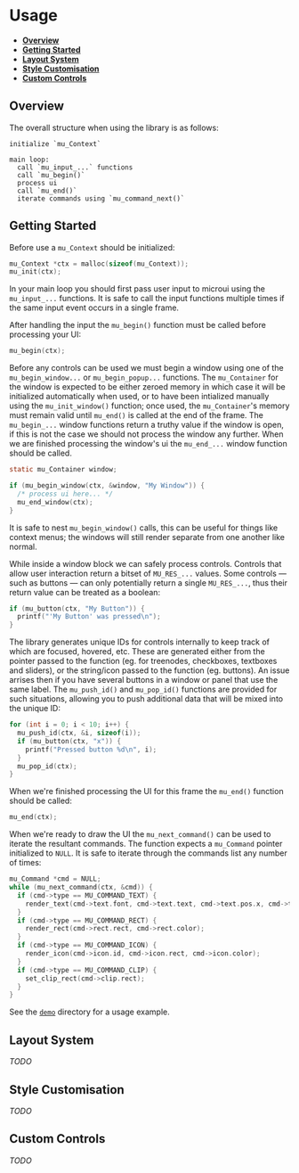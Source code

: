 # Usage
* **[Overview](#overview)**
* **[Getting Started](#getting-started)**
* **[Layout System](#layout-system)**
* **[Style Customisation](#style-customisation)**
* **[Custom Controls](#custom-controls)**

## Overview
The overall structure when using the library is as follows:
```
initialize `mu_Context`

main loop:
  call `mu_input_...` functions
  call `mu_begin()`
  process ui
  call `mu_end()`
  iterate commands using `mu_command_next()`
```

## Getting Started
Before use a `mu_Context` should be initialized:
```c
mu_Context *ctx = malloc(sizeof(mu_Context));
mu_init(ctx);
```

In your main loop you should first pass user input to microui using the
`mu_input_...` functions. It is safe to call the input functions multiple
times if the same input event occurs in a single frame.

After handling the input the `mu_begin()` function must be called before
processing your UI:
```c
mu_begin(ctx);
```

Before any controls can be used we must begin a window using one of the
`mu_begin_window...` or `mu_begin_popup...` functions. The `mu_Container`
for the window is expected to be either zeroed memory in which case
it will be initialized automatically when used, or to have been
intialized manually using the `mu_init_window()` function; once used,
the `mu_Container`'s memory must remain valid until `mu_end()` is called
at the end of the frame. The `mu_begin_...` window functions return a
truthy value if the window is open, if this is not the case we should
not process the window any further. When we are finished processing the
window's ui the `mu_end_...` window function should be called.

```c
static mu_Container window;

if (mu_begin_window(ctx, &window, "My Window")) {
  /* process ui here... */
  mu_end_window(ctx);
}
```

It is safe to nest `mu_begin_window()` calls, this can be useful for
things like context menus; the windows will still render separate from
one another like normal.

While inside a window block we can safely process controls. Controls
that allow user interaction return a bitset of `MU_RES_...` values. Some
controls — such as buttons — can only potentially return a single
`MU_RES_...`, thus their return value can be treated as a boolean:
```c
if (mu_button(ctx, "My Button")) {
  printf("'My Button' was pressed\n");
}
```

The library generates unique IDs for controls internally to keep track
of which are focused, hovered, etc. These are generated either from the
pointer passed to the function (eg. for treenodes, checkboxes, textboxes
and sliders), or the string/icon passed to the function (eg. buttons). An
issue arrises then if you have several buttons in a window or panel that
use the same label. The `mu_push_id()` and `mu_pop_id()` functions are
provided for such situations, allowing you to push additional data that
will be mixed into the unique ID:
```c
for (int i = 0; i < 10; i++) {
  mu_push_id(ctx, &i, sizeof(i));
  if (mu_button(ctx, "x")) {
    printf("Pressed button %d\n", i);
  }
  mu_pop_id(ctx);
}
```

When we're finished processing the UI for this frame the `mu_end()`
function should be called:
```c
mu_end(ctx);
```

When we're ready to draw the UI the `mu_next_command()` can be used
to iterate the resultant commands. The function expects a `mu_Command`
pointer initialized to `NULL`. It is safe to iterate through the commands
list any number of times:
```c
mu_Command *cmd = NULL;
while (mu_next_command(ctx, &cmd)) {
  if (cmd->type == MU_COMMAND_TEXT) {
    render_text(cmd->text.font, cmd->text.text, cmd->text.pos.x, cmd->text.pos.y, cmd->text.color);
  }
  if (cmd->type == MU_COMMAND_RECT) {
    render_rect(cmd->rect.rect, cmd->rect.color);
  }
  if (cmd->type == MU_COMMAND_ICON) {
    render_icon(cmd->icon.id, cmd->icon.rect, cmd->icon.color);
  }
  if (cmd->type == MU_COMMAND_CLIP) {
    set_clip_rect(cmd->clip.rect);
  }
}
```

See the [`demo`](../demo) directory for a usage example.


## Layout System
*TODO*


## Style Customisation
*TODO*


## Custom Controls
*TODO*

